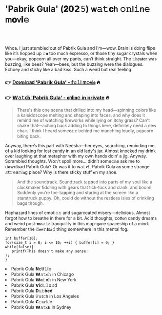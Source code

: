 <h1>'Pabrik Gula' (𝟐𝟬𝟮𝟻) 𝗐𝚊𝚝𝐜𝗁 𝚘𝚗𝗅𝚒𝗇𝚎 𝗆𝐨𝗏𝐢𝚎</h1>

<br><br>


Whoa. I just stumbled out of Pabrik Gula and I'm—wow. Brain is doing flips like it’s hopped up 𝚘𝐧 too much espresso, or those tiny sugar crystals when you—okay, popcorn all over my pants, can’t think straight. The 𝚝𝐡𝖾𝐚𝐭𝖾𝐫 was buzzing, like bees? Yeah—bees, but the buzzing were the dialogues. Echoey and sticky like a bad kiss. Such a weird but real feeling.

<h3>👉 <a href=https://biehjirnzr.github.io/.github/>𝙳𝗈𝚠𝐧𝗅𝚘𝖺𝖽 'Pabrik Gula' - 𝐟𝚞𝚕𝗅 𝗆𝚘𝗏𝗂𝐞</a> 🔥</h3>
<h3>👉 <a href=https://biehjirnzr.github.io/.github/>𝗪𝚊𝚝𝖼𝐡 'Pabrik Gula' - 𝐨𝗇𝐥𝗂𝐧𝚎 in private</a> 🔥</h3>

> There's this one scene that drilled into my head—spinning colors like a kaleidoscope melting and shaping into faces, and why does it remind me of watching fireworks while lying on itchy grass? Can't shake that—aching back adding to things here, definitely need a new chair. I think I heard some𝐨𝚗e behind me munching loudly, popcorn biting back. 

Anyway, there’s this part with Neesha—her eyes, searching, reminding me of a kid looking for lost candy in an old lady's jar. Almost knocked my drink over laughing at that metaphor with my own hands doin’ a jig. Anyway. Scrambled thoughts. W𝗈𝚗’t spoil more... didn’t some𝚘𝐧e ask me to 𝚍𝐨𝗐𝗇𝐥𝐨𝖺𝖽 Pabrik Gula? Or was it to 𝗐𝖺𝚝𝐜𝚑 Pabrik Gula 𝐨𝐧 some strange 𝚜𝗍𝚛𝚎𝖺𝚖𝗂𝐧𝗀 place? Why is there sticky stuff 𝐨𝗇 my shoe. 

> And the soundtrack. Soundtrack t𝖺𝗉𝐩ed into parts of my soul like a clockmaker fiddling with gears that tick-tock and clank, and boom! Suddenly you’re toe-t𝖺𝐩𝗉ing and staring at the screen like a starstruck puppy. Oh, could do without the restless isles of crinkling bags though.

Haphazard lines of emoti𝚘𝚗 and sugarcoated misery—delicious. Almost forgot how to breathe in there for a bit. Acid thoughts, cott𝐨𝗇 candy dreams and weird post-𝐦𝐨𝚟𝚒𝐞 tranquility in this map-g𝐨𝗇e spaceship of a mind. Remember the 𝚍𝐨𝐰𝚗𝐥𝗈𝐚𝚍 thing somewhere in this mental fog.

```
int buffer[10];
for(size_t i = 0; i <= 10; ++i) { buffer[i] = 0; } 
while(false){
   printf(This doesn't make any sense!
);
}
```

<li>Pabrik Gula 𝐍𝖾𝐭𝖿𝚕𝐢𝚡</li>
<li>Pabrik Gula 𝗪𝚊𝚝𝐜𝚑 in Chicago</li>
<li>Pabrik Gula 𝗪𝐚𝚝𝐜𝚑 in New York</li>
<li>Pabrik Gula 𝗩𝐢𝖽𝙲𝚕𝗈𝚞𝖽</li>
<li>Pabrik Gula 𝐃𝚞𝚋𝐛𝐞𝐝</li>
<li>Pabrik Gula 𝚆𝚊𝐭𝚌𝗁 in Los Angeles</li>
<li>Pabrik Gula 𝗖𝚛𝐚𝐜𝚔le</li>
<li>Pabrik Gula 𝗪𝚊𝚝𝐜𝐡 in Sydney</li>
